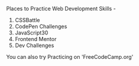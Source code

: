 Places to Practice Web Development Skills - 

1. CSSBattle
2. CodePen Challenges
3. JavaScript30
4. Frontend Mentor
5. Dev Challenges

You can also try Practicing on 'FreeCodeCamp.org'
